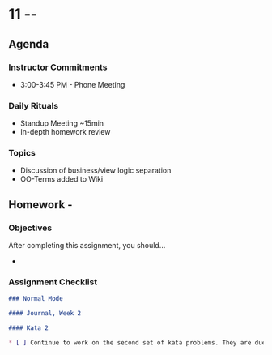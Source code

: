 # 11 --

## Agenda
### Instructor Commitments
* 3:00-3:45 PM - Phone Meeting

### Daily Rituals

* Standup Meeting ~15min
* In-depth homework review

### Topics

* Discussion of business/view logic separation
* OO-Terms added to Wiki

## Homework - 

### Objectives

After completing this assignment, you should…

* 


### Assignment Checklist
```markdown
### Normal Mode

#### Journal, Week 2

#### Kata 2

* [ ] Continue to work on the second set of kata problems. They are due on Wednesday.
```